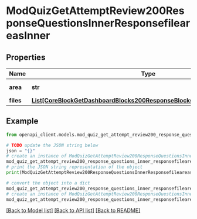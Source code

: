 # ModQuizGetAttemptReview200ResponseQuestionsInnerResponsefileareasInner


## Properties

Name | Type | Description | Notes
------------ | ------------- | ------------- | -------------
**area** | **str** | File area name | [optional] 
**files** | [**List[CoreBlockGetDashboardBlocks200ResponseBlocksInnerContentsFilesInner]**](CoreBlockGetDashboardBlocks200ResponseBlocksInnerContentsFilesInner.md) |  | [optional] 

## Example

```python
from openapi_client.models.mod_quiz_get_attempt_review200_response_questions_inner_responsefileareas_inner import ModQuizGetAttemptReview200ResponseQuestionsInnerResponsefileareasInner

# TODO update the JSON string below
json = "{}"
# create an instance of ModQuizGetAttemptReview200ResponseQuestionsInnerResponsefileareasInner from a JSON string
mod_quiz_get_attempt_review200_response_questions_inner_responsefileareas_inner_instance = ModQuizGetAttemptReview200ResponseQuestionsInnerResponsefileareasInner.from_json(json)
# print the JSON string representation of the object
print(ModQuizGetAttemptReview200ResponseQuestionsInnerResponsefileareasInner.to_json())

# convert the object into a dict
mod_quiz_get_attempt_review200_response_questions_inner_responsefileareas_inner_dict = mod_quiz_get_attempt_review200_response_questions_inner_responsefileareas_inner_instance.to_dict()
# create an instance of ModQuizGetAttemptReview200ResponseQuestionsInnerResponsefileareasInner from a dict
mod_quiz_get_attempt_review200_response_questions_inner_responsefileareas_inner_from_dict = ModQuizGetAttemptReview200ResponseQuestionsInnerResponsefileareasInner.from_dict(mod_quiz_get_attempt_review200_response_questions_inner_responsefileareas_inner_dict)
```
[[Back to Model list]](../README.md#documentation-for-models) [[Back to API list]](../README.md#documentation-for-api-endpoints) [[Back to README]](../README.md)


